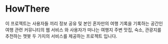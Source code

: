 # HowThere
이 프로젝트는 사용자들 끼리 정보 공유 및 본인 혼자만의 여행 기록을 기록하는 공간인 여행 관련 커뮤니티의 웹 서비스 와 
사용자가 떠나는 여행지 주변 맛집, 숙소, 관광지를 추천하는 챗봇 두 가지의 서비스를 제공하는 프로젝트 입니다.
